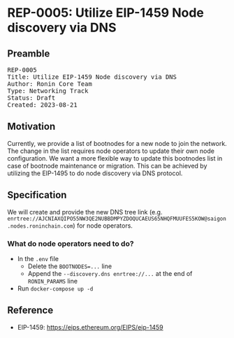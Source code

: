 # REP-0005: Utilize EIP-1459 Node discovery via DNS

## Preamble

<pre>
REP-0005
Title: Utilize EIP-1459 Node discovery via DNS
Author: Ronin Core Team
Type: Networking Track
Status: Draft
Created: 2023-08-21
</pre>

## Motivation

Currently, we provide a list of bootnodes for a new node to join the network. The change in the list requires node operators to update their own node configuration. We want a more flexible way to update this bootnodes list in case of bootnode maintenance or migration. This can be achieved by utilizing the EIP-1495 to do node discovery via DNS protocol.

## Specification

We will create and provide the new DNS tree link (e.g. `enrtree://AJCNIAXQIPO55NW3QE2NUBBDMPYZDOQUCAEUS65NHQFMUUFES5KOW@saigon.nodes.roninchain.com`) for node operators. 

### What do node operators need to do?
- In the `.env` file
	+ Delete the `BOOTNODES=...` line
	+ Append the `--discovery.dns enrtree://...` at the end of `RONIN_PARAMS` line
- Run `docker-compose up -d`

## Reference
- EIP-1459: https://eips.ethereum.org/EIPS/eip-1459